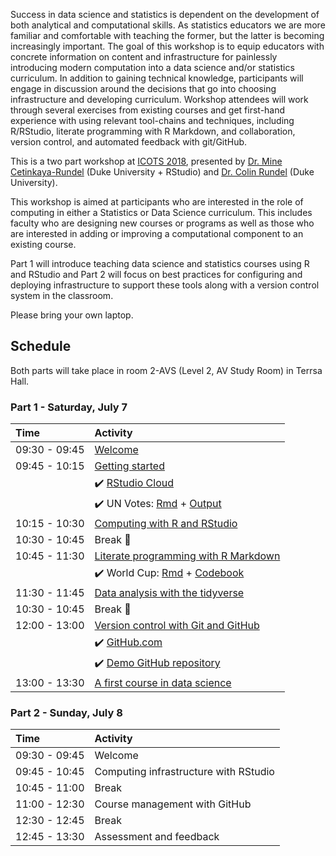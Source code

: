 Success in data science and statistics is dependent on the development of both 
analytical and computational skills. As statistics educators we are more familiar 
and comfortable with teaching the former, but the latter is becoming increasingly 
important. The goal of this workshop is to equip educators with concrete 
information on content and infrastructure for painlessly introducing modern 
computation into a data science and/or statistics curriculum. In addition to 
gaining technical knowledge, participants will engage in discussion around the 
decisions that go into choosing infrastructure and developing curriculum. Workshop 
attendees will work through several exercises from existing courses and get 
first-hand experience with using relevant tool-chains and techniques, including 
R/RStudio, literate programming with R Markdown, and collaboration, version 
control, and automated feedback with git/GitHub.

This is a two part workshop at [ICOTS 2018](https://icots.info/10/), presented by [Dr. Mine Cetinkaya-Rundel](https://www2.stat.duke.edu/~mc301) (Duke University + RStudio) 
and [Dr. Colin Rundel](https://www2.stat.duke.edu/~cr173/) (Duke University).

This workshop is aimed at participants who are interested in the role of 
computing in either a Statistics or Data Science curriculum. This includes 
faculty who are designing new courses or programs as well as those who are 
interested in adding or improving a computational component to an existing course.

Part 1 will introduce teaching data science and statistics courses using R and 
RStudio and Part 2 will focus on best practices for configuring and deploying 
infrastructure to support these tools along with a version control system in 
the classroom.

Please bring your own laptop.

## Schedule

Both parts will take place in room 2-AVS (Level 2, AV Study Room) in Terrsa Hall.

### Part 1 - Saturday, July 7

| Time          | Activity                                                    |
|:--------------|:------------------------------------------------------------|
| 09:30 - 09:45 | [Welcome](https://htmlpreview.github.io/?https://github.com/mine-cetinkaya-rundel/teach-data-sci-icots2018/blob/master/01-00-welcome/01-00-welcome.html) |
| 09:45 - 10:15 | [Getting started](https://htmlpreview.github.io/?https://github.com/mine-cetinkaya-rundel/teach-data-sci-icots2018/blob/master/01-01-start/01-01-start.html)                                                  |
|               | :heavy_check_mark: [RStudio Cloud](http://bit.ly/teach-data-sci-rscloud) |
|               | :heavy_check_mark: UN Votes: [Rmd](https://github.com/mine-cetinkaya-rundel/teach-data-sci-icots2018/blob/master/01-01-start/unvotes.Rmd) + [Output](https://htmlpreview.github.io/?https://github.com/mine-cetinkaya-rundel/teach-data-sci-icots2018/blob/master/01-01-start/unvotes.html)                        |
| 10:15 - 10:30 | [Computing with R and RStudio](https://htmlpreview.github.io/?https://github.com/mine-cetinkaya-rundel/teach-data-sci-icots2018/blob/master/01-02-r-rstudio/01-02-r-rstudio.html)           |
| 10:30 - 10:45 | Break :tea:                                                 |
| 10:45 - 11:30 | [Literate programming with R Markdown](https://htmlpreview.github.io/?https://github.com/mine-cetinkaya-rundel/teach-data-sci-icots2018/blob/master/01-04-rmarkdown/01-04-rmarkdown.html)          |
|               | :heavy_check_mark: World Cup: [Rmd](https://github.com/mine-cetinkaya-rundel/teach-data-sci-icots2018/blob/master/01-04-rmarkdown/world-cup-goals.Rmd) + [Codebook](https://github.com/mine-cetinkaya-rundel/teach-data-sci-icots2018/blob/master/01-04-rmarkdown/data/README.md)                                               |
| 11:30 - 11:45 | [Data analysis with the tidyverse](https://htmlpreview.github.io/?https://github.com/mine-cetinkaya-rundel/teach-data-sci-icots2018/blob/master/01-04-tidyverse/01-04-tidyverse.html)         |
| 10:30 - 10:45 | Break :tea:                                                 |
| 12:00 - 13:00 | [Version control with Git and GitHub](https://htmlpreview.github.io/?https://github.com/mine-cetinkaya-rundel/teach-data-sci-icots2018/blob/master/01-06-git/01-06-git.html)                        |
|               | :heavy_check_mark: [GitHub.com](https://github.com/) |
|               | :heavy_check_mark: [Demo GitHub repository](https://github.com/mine-cetinkaya-rundel/teach-data-sci-icots2018-demo) |
| 13:00 - 13:30 | [A first course in data science](https://github.com/mine-cetinkaya-rundel/teach-data-sci-icots2018/blob/master/01-06-intro-ds/01-06-intro-ds.pdf)                                             |

### Part 2 - Sunday, July 8

| Time          | Activity                                |
|:--------------|:----------------------------------------|
| 09:30 - 09:45 | Welcome                                 |
| 09:45 - 10:45 | Computing infrastructure with RStudio   |
| 10:45 - 11:00 | Break                                   |
| 11:00 - 12:30 | Course management with GitHub           |
| 12:30 - 12:45 | Break                                   |
| 12:45 - 13:30 | Assessment and feedback                 |
